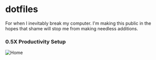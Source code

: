 # dotfiles
For when I inevitably break my computer. I'm making this public in the hopes that shame will stop me from making needless additions.
### 0.5X Productivity Setup
![Home](https://github.com/reuben-thomas/dotfiles/tree/main/screenshots/home.png)